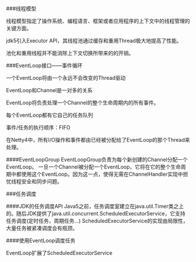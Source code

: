 ###线程模型

线程模型指定了操作系统、编程语言、框架或者应用程序的上下文中的线程管理的关键方面。

jdk5引入Executor API，其线程池通过缓存和重用Thread极大地提高了性能。

池化和重用线程并不能消除上下文切换所带来的的开销。

###EventLoop接口——事件循环

一个EventLoop将由一个永远不会改变的Thread驱动

EventLoop和Channel是一对多的关系

EventLoop将负责处理一个Channel的整个生命周期内的所有事件。

每个EventLoop都有它自己的任务队列

事件/任务的执行顺序：FIFO

在Netty4中，所有I/O操作和事件都由已经被分配给了EventLoop的那个Thread来处理。

####EventLoopGroup
EventLoopGroup负责为每个新创建的Channel分配一个EventLoop。
一旦一个Channel被分配一个EventLoop，它将在它的整个生命周期中都使用这个EventLoop。因为这一点，使得无需在ChannelHandler实现中担忧线程安全和同步问题。

###任务调度

####JDK的任务调度API
Java5之前，任务调度室建立在java.util.Timer类之上的。随后JDK提供了java.util.concurrent.ScheduledExecutorService，它支持任务调度(定时任务，周期任务...)
ScheduledExecutorService的实现由局限性，大量任务被紧凑调度会有瓶颈。

####使用EventLoop调度任务

EventLoop扩展了ScheduledExecutorService